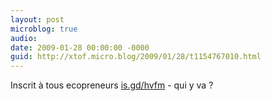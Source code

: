 ```yaml
---
layout: post
microblog: true
audio: 
date: 2009-01-28 00:00:00 -0000
guid: http://xtof.micro.blog/2009/01/28/t1154767010.html
---
```

Inscrit à tous ecopreneurs [is.gd/hvfm](http://is.gd/hvfm) - qui y va ?
